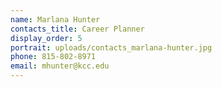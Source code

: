```yaml
---
name: Marlana Hunter
contacts_title: Career Planner
display_order: 5
portrait: uploads/contacts_marlana-hunter.jpg
phone: 815-802-8971
email: mhunter@kcc.edu
---
```

